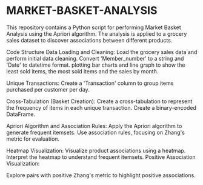 # MARKET-BASKET-ANALYSIS
This repository contains a Python script for performing Market Basket Analysis using the Apriori algorithm. The analysis is applied to a grocery sales dataset to discover associations between different products.

Code Structure
Data Loading and Cleaning:
Load the grocery sales data and perform initial data cleaning.
Convert 'Member_number' to a string and 'Date' to datetime format.
plotting bar charts and line grsph to show the least sold items, the most sold items and the sales by month.

Unique Transactions:
Create a 'Transaction' column to group items purchased per customer per day.

Cross-Tabulation (Basket Creation):
Create a cross-tabulation to represent the frequency of items in each unique transaction.
Create a binary-encoded DataFrame.

Apriori Algorithm and Association Rules:
Apply the Apriori algorithm to generate frequent itemsets.
Use association rules, focusing on Zhang's metric for evaluation.

Heatmap Visualization:
Visualize product associations using a heatmap.
Interpret the heatmap to understand frequent itemsets.
Positive Association Visualization:

Explore pairs with positive Zhang's metric to highlight positive associations.
